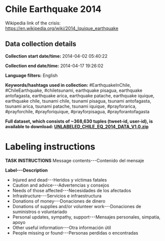 # Chile Earthquake 2014

Wikipedia link of the crisis: https://en.wikipedia.org/wiki/2014_Iquique_earthquake

## Data collection details

**Collection start date/time:** 2014-04-02 05:40:22

**Collection end date/time:** 2014-04-17 19:26:02

**Language filters:** English

**Keywords/hashtags used in collection:** #EarthquakeInChile, #ChileEarthquake, #chiletsunami, earthquake pisagua, earthquake antofagasta, earthquake arica, earthquake patache, earthquake iquique, earthquake chile, tsunami chile, tsunami pisagua, tsunami antofagasta, tsunami arica, tsunami patache, tsunami iquique,  #prayforarica, #prayforchile, #prayforiquique, #prayforpisagua, #prayforantofagasta

**Full dataset, which consists of ~368,630 tuples (tweet-id, user-id), is available to download: [UNLABELED_CHILE_EQ_2014_DATA_V1.0.zip](/resources/data/2014_Chile_Earthquake_en/chile_eq_en_ids_lrec16.zip?raw=true)**

# Labeling instructions

**TASK INSTRUCTIONS**
Message contents---Contenido del mensaje

**Label---Description**

* Injured and dead---Heridos y víctimas fatales
* Caution and advice---Advertencias y consejos
* Needs of those affected---Necesidades de los afectados
* Infrastructure---Servicios e infraestructura
* Donations of money---Donaciones de dinero
* Donations of supplies and/or volunteer work---Donaciones de suministros o voluntariado
* Personal updates, sympathy, support---Mensajes personales, simpatía, apoyo
* Other useful information---Otra información útil
* People missing or found---Personas perdidas o encontradas